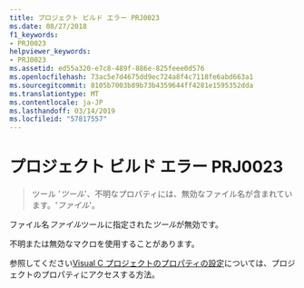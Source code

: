 ```yaml
---
title: プロジェクト ビルド エラー PRJ0023
ms.date: 08/27/2018
f1_keywords:
- PRJ0023
helpviewer_keywords:
- PRJ0023
ms.assetid: ed55a320-e7c8-489f-886e-825feee0d576
ms.openlocfilehash: 73ac5e7d4675dd9ec724a8f4c7118fe6abd663a1
ms.sourcegitcommit: 8105b7003b89b73b4359644ff4281e1595352dda
ms.translationtype: MT
ms.contentlocale: ja-JP
ms.lasthandoff: 03/14/2019
ms.locfileid: "57817557"
---
```

# <a name="project-build-error-prj0023"></a>プロジェクト ビルド エラー PRJ0023

> ツール '*ツール*'、不明なプロパティには、無効なファイル名が含まれています。'*ファイル*'。

ファイル名*ファイル*ツールに指定された*ツール*が無効です。

不明または無効なマクロを使用することがあります。

参照してください[Visual C プロジェクトのプロパティの設定](../../build/working-with-project-properties.md)については、プロジェクトのプロパティにアクセスする方法。